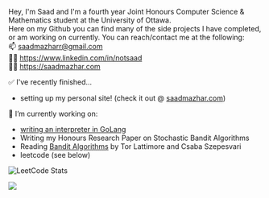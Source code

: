 Hey, I'm Saad and I'm a fourth year Joint Honours Computer Science & Mathematics student at the University of Ottawa.  
Here on my Github you can find many of the side projects I have completed, or am working on currently.
You can reach/contact me at the following:  
📫 saadmazharr@gmail.com  
🧑‍💼 https://www.linkedin.com/in/notsaad  
🧑‍💻 https://saadmazhar.com

✅ I've recently finished...
- setting up my personal site! (check it out @ [saadmazhar.com](https://saadmazhar.com))

🔭 I’m currently working on:
- [writing an interpreter in GoLang](https://www.github.com/notsaad/interpreter)
- Writing my Honours Research Paper on Stochastic Bandit Algorithms
- Reading [Bandit Algorithms](https://tor-lattimore.com/downloads/book/book.pdf) by Tor Lattimore and Csaba Szepesvari
- leetcode (see below)

![LeetCode Stats](https://leetcard.jacoblin.cool/notsaad?theme=dark&font=Source%20Serif%204)

![](https://github-readme-streak-stats.herokuapp.com/?user=notsaad&theme=dark&hide_border=false)<br/>

<!--
**notsaad/notsaad** is a ✨ _special_ ✨ repository because its `README.md` (this file) appears on your GitHub profile.

Here are some ideas to get you started:


- 🌱 I’m currently learning ...
- 👯 I’m looking to collaborate on ...
- 🤔 I’m looking for help with ...
- 💬 Ask me about ...
- 📫 How to reach me: ...
- 😄 Pronouns: He/Him
- ⚡ Fun fact: ...
-->
